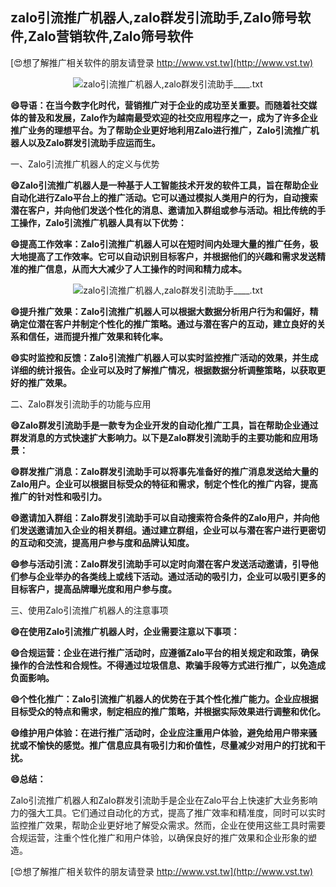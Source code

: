 ## **zalo引流推广机器人,zalo群发引流助手,Zalo筛号软件,Zalo营销软件,Zalo筛号软件**

[😍想了解推广相关软件的朋友请登录 http://www.vst.tw](http://www.vst.tw)

 <center><img src="https://vst.tw/MP4/tuiguang/png/3.png" alt="zalo引流推广机器人,zalo群发引流助手____.txt"></center>

**😄导语：在当今数字化时代，营销推广对于企业的成功至关重要。而随着社交媒体的普及和发展，Zalo作为越南最受欢迎的社交应用程序之一，成为了许多企业推广业务的理想平台。为了帮助企业更好地利用Zalo进行推广，Zalo引流推广机器人以及Zalo群发引流助手应运而生。**

一、Zalo引流推广机器人的定义与优势

**😄Zalo引流推广机器人是一种基于人工智能技术开发的软件工具，旨在帮助企业自动化进行Zalo平台上的推广活动。它可以通过模拟人类用户的行为，自动搜索潜在客户，并向他们发送个性化的消息、邀请加入群组或参与活动。相比传统的手工操作，Zalo引流推广机器人具有以下优势：**

**😄提高工作效率：Zalo引流推广机器人可以在短时间内处理大量的推广任务，极大地提高了工作效率。它可以自动识别目标客户，并根据他们的兴趣和需求发送精准的推广信息，从而大大减少了人工操作的时间和精力成本。**

 <center><img src="https://vst.tw/MP4/tuiguang/png/3.png" alt="zalo引流推广机器人,zalo群发引流助手____.txt"></center>

**😄提升推广效果：Zalo引流推广机器人可以根据大数据分析用户行为和偏好，精确定位潜在客户并制定个性化的推广策略。通过与潜在客户的互动，建立良好的关系和信任，进而提升推广效果和转化率。**

**😄实时监控和反馈：Zalo引流推广机器人可以实时监控推广活动的效果，并生成详细的统计报告。企业可以及时了解推广情况，根据数据分析调整策略，以获取更好的推广效果。**

二、Zalo群发引流助手的功能与应用

**😄Zalo群发引流助手是一款专为企业开发的自动化推广工具，旨在帮助企业通过群发消息的方式快速扩大影响力。以下是Zalo群发引流助手的主要功能和应用场景：**

**😄群发推广消息：Zalo群发引流助手可以将事先准备好的推广消息发送给大量的Zalo用户。企业可以根据目标受众的特征和需求，制定个性化的推广内容，提高推广的针对性和吸引力。**

**😄邀请加入群组：Zalo群发引流助手可以自动搜索符合条件的Zalo用户，并向他们发送邀请加入企业的相关群组。通过建立群组，企业可以与潜在客户进行更密切的互动和交流，提高用户参与度和品牌认知度。**

**😄参与活动引流：Zalo群发引流助手可以定时向潜在客户发送活动邀请，引导他们参与企业举办的各类线上或线下活动。通过活动的吸引力，企业可以吸引更多的目标客户，提高品牌曝光度和用户参与度。**

三、使用Zalo引流推广机器人的注意事项

**😄在使用Zalo引流推广机器人时，企业需要注意以下事项：**

**😄合规运营：企业在进行推广活动时，应遵循Zalo平台的相关规定和政策，确保操作的合法性和合规性。不得通过垃圾信息、欺骗手段等方式进行推广，以免造成负面影响。**

**😄个性化推广：Zalo引流推广机器人的优势在于其个性化推广能力。企业应根据目标受众的特点和需求，制定相应的推广策略，并根据实际效果进行调整和优化。**

**😄维护用户体验：在进行推广活动时，企业应注重用户体验，避免给用户带来骚扰或不愉快的感觉。推广信息应具有吸引力和价值性，尽量减少对用户的打扰和干扰。**

**😄总结：**

Zalo引流推广机器人和Zalo群发引流助手是企业在Zalo平台上快速扩大业务影响力的强大工具。它们通过自动化的方式，提高了推广效率和精准度，同时可以实时监控推广效果，帮助企业更好地了解受众需求。然而，企业在使用这些工具时需要合规运营，注重个性化推广和用户体验，以确保良好的推广效果和企业形象的塑造。

[😍想了解推广相关软件的朋友请登录 http://www.vst.tw](http://www.vst.tw)




